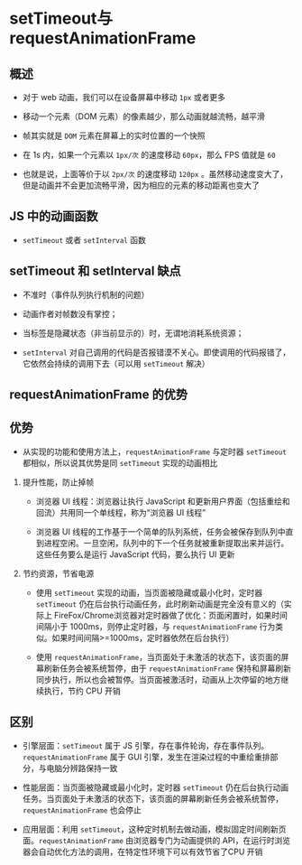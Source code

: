 # setTimeout与requestAnimationFrame

## 概述

+ 对于 web 动画，我们可以在设备屏幕中移动 `1px` 或者更多

+ 移动一个元素（DOM 元素）的像素越少，那么动画就越流畅，越平滑

+ 帧其实就是 `DOM` 元素在屏幕上的实时位置的一个快照

+ 在 1s 内，如果一个元素以 `1px/次` 的速度移动 `60px`，那么 FPS 值就是 `60`

+ 也就是说，上面等价于以 `2px/次` 的速度移动 `120px` 。虽然移动速度变大了，但是动画并不会更加流畅平滑，因为相应的元素的移动距离也变大了

## JS 中的动画函数

+ `setTimeout` 或者 `setInterval` 函数

## setTimeout 和 setInterval 缺点

+ 不准时（事件队列执行机制的问题）

+ 动画作者对帧数没有掌控；

+ 当标签是隐藏状态（非当前显示的）时，无谓地消耗系统资源；

+ `setInterval` 对自己调用的代码是否报错漠不关心。即使调用的代码报错了，它依然会持续的调用下去（可以用 `setTimeout` 解决）

## requestAnimationFrame 的优势

## 优势

+ 从实现的功能和使用方法上，`requestAnimationFrame` 与定时器 `setTimeout` 都相似，所以说其优势是同 `setTimeout` 实现的动画相比

1. 提升性能，防止掉帧

   + 浏览器 UI 线程：浏览器让执行 JavaScript 和更新用户界面（包括重绘和回流）共用同一个单线程，称为“浏览器 UI 线程”

   + 浏览器 UI 线程的工作基于一个简单的队列系统，任务会被保存到队列中直到进程空闲。一旦空闲，队列中的下一个任务就被重新提取出来并运行。这些任务要么是运行 JavaScript 代码，要么执行 UI 更新

2. 节约资源，节省电源

   + 使用 `setTimeout` 实现的动画，当页面被隐藏或最小化时，定时器 `setTimeout` 仍在后台执行动画任务，此时刷新动画是完全没有意义的（实际上 FireFox/Chrome浏览器对定时器做了优化：页面闲置时，如果时间间隔小于 1000ms，则停止定时器，与 `requestAnimationFrame` 行为类似。如果时间间隔>=1000ms，定时器依然在后台执行）

   + 使用 `requestAnimationFrame`，当页面处于未激活的状态下，该页面的屏幕刷新任务会被系统暂停，由于 `requestAnimationFrame` 保持和屏幕刷新同步执行，所以也会被暂停。当页面被激活时，动画从上次停留的地方继续执行，节约 CPU 开销

## 区别

+ 引擎层面：`setTimeout` 属于 JS 引擎，存在事件轮询，存在事件队列。`requestAnimationFrame` 属于 GUI 引擎，发生在渲染过程的中重绘重排部分，与电脑分辨路保持一致

+ 性能层面：当页面被隐藏或最小化时，定时器 `setTimeout` 仍在后台执行动画任务。当页面处于未激活的状态下，该页面的屏幕刷新任务会被系统暂停，`requestAnimationFrame` 也会停止

+ 应用层面：利用 `setTimeout`，这种定时机制去做动画，模拟固定时间刷新页面。`requestAnimationFrame` 由浏览器专门为动画提供的 API，在运行时浏览器会自动优化方法的调用，在特定性环境下可以有效节省了CPU 开销

